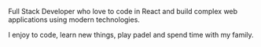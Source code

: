 Full Stack Developer who love to code in React and build complex web applications using modern technologies.

I enjoy to code, learn new things, play padel and spend time with my family.
